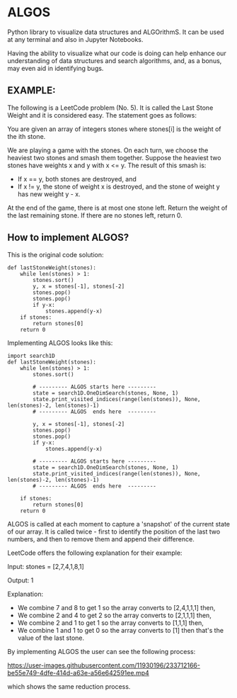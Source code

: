 # ALGOS
Python library to visualize data structures and ALGOrithmS. It can be used at any terminal and also in Jupyter Notebooks.

Having the ability to visualize what our code is doing can help enhance our understanding of data structures and search algorithms, 
and, as a bonus, may even aid in identifying bugs.

## EXAMPLE: 
The following is a LeetCode problem (No. 5). It is called the Last Stone Weight and it is considered easy. 
The statement goes as follows:

You are given an array of integers stones where stones[i] is the weight of the ith stone.

We are playing a game with the stones. On each turn, we choose the heaviest two stones and smash them together. 
Suppose the heaviest two stones have weights x and y with x <= y. The result of this smash is:
- If x == y, both stones are destroyed, and
- If x != y, the stone of weight x is destroyed, and the stone of weight y has new weight y - x.

At the end of the game, there is at most one stone left.
Return the weight of the last remaining stone. If there are no stones left, return 0.

## How to implement ALGOS?

This is the original code solution:

    def lastStoneWeight(stones):
        while len(stones) > 1:
            stones.sort()
            y, x = stones[-1], stones[-2]
            stones.pop()
            stones.pop()
            if y-x:
                stones.append(y-x)
        if stones: 
            return stones[0]
        return 0

Implementing ALGOS looks like this:

    import search1D
    def lastStoneWeight(stones):
        while len(stones) > 1:
            stones.sort()

            # --------- ALGOS starts here ---------
            state = search1D.OneDimSearch(stones, None, 1)
            state.print_visited_indices(range(len(stones)), None, len(stones)-2, len(stones)-1)
            # --------- ALGOS  ends here  ---------

            y, x = stones[-1], stones[-2]
            stones.pop()
            stones.pop()
            if y-x:
                stones.append(y-x)

            # --------- ALGOS starts here ---------
            state = search1D.OneDimSearch(stones, None, 1)
            state.print_visited_indices(range(len(stones)), None, len(stones)-2, len(stones)-1)
            # --------- ALGOS  ends here  ---------

        if stones: 
            return stones[0]
        return 0

ALGOS is called at each moment to capture a 'snapshot' of the current state of our array. 
It is called twice - first to identify the position of the last two numbers, and then to 
remove them and append their difference.

LeetCode offers the following explanation for their example:

 Input: stones = [2,7,4,1,8,1]

 Output: 1

 Explanation: 
- We combine 7 and 8 to get 1 so the array converts to [2,4,1,1,1] then,
- We combine 2 and 4 to get 2 so the array converts to [2,1,1,1] then,
- We combine 2 and 1 to get 1 so the array converts to [1,1,1] then,
- We combine 1 and 1 to get 0 so the array converts to [1] then that's the value of the last stone.

By implementing ALGOS the user can see the following process:

https://user-images.githubusercontent.com/11930196/233712166-be55e749-4dfe-414d-a63e-a56e642591ee.mp4

which shows the same reduction process.
